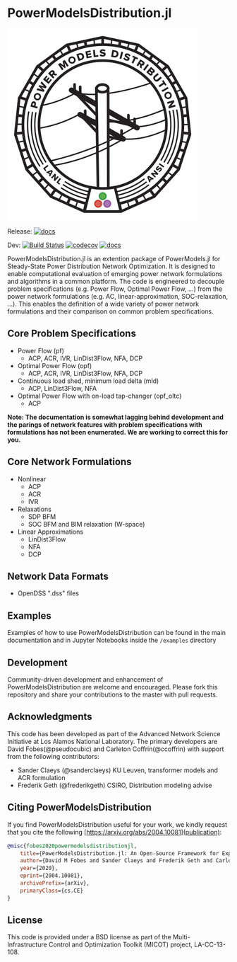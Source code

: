 # PowerModelsDistribution.jl

![PowerModelsDistribution logo](docs/src/assets/logo.svg)

Release:
[![docs](https://img.shields.io/badge/docs-stable-blue.svg)](https://lanl-ansi.github.io/PowerModelsDistribution.jl/stable/)

Dev:
[![Build Status](https://travis-ci.org/lanl-ansi/PowerModelsDistribution.jl.svg?branch=master)](https://travis-ci.org/lanl-ansi/PowerModelsDistribution.jl)
[![codecov](https://codecov.io/gh/lanl-ansi/PowerModelsDistribution.jl/branch/master/graph/badge.svg)](https://codecov.io/gh/lanl-ansi/PowerModelsDistribution.jl)
[![docs](https://img.shields.io/badge/docs-latest-blue.svg)](https://lanl-ansi.github.io/PowerModelsDistribution.jl/latest/)

PowerModelsDistribution.jl is an extention package of PowerModels.jl for Steady-State Power Distribution Network Optimization.  It is designed to enable computational evaluation of emerging power network formulations and algorithms in a common platform.  The code is engineered to decouple problem specifications (e.g. Power Flow, Optimal Power Flow, ...) from the power network formulations (e.g. AC, linear-approximation, SOC-relaxation, ...).
This enables the definition of a wide variety of power network formulations and their comparison on common problem specifications.

## Core Problem Specifications

- Power Flow (pf)
  - ACP, ACR, IVR, LinDist3Flow, NFA, DCP
- Optimal Power Flow (opf)
  - ACP, ACR, IVR, LinDist3Flow, NFA, DCP
- Continuous load shed, minimum load delta (mld)
  - ACP, LinDist3Flow, NFA
- Optimal Power Flow with on-load tap-changer (opf_oltc)
  - ACP

**Note: The documentation is somewhat lagging behind development and the parings of network features with problem specifications with formulations has not been enumerated. We are working to correct this for you.**

## Core Network Formulations

- Nonlinear
  - ACP
  - ACR
  - IVR
- Relaxations
  - SDP BFM
  - SOC BFM and BIM relaxation (W-space)
- Linear Approximations
  - LinDist3Flow
  - NFA
  - DCP

## Network Data Formats

- OpenDSS ".dss" files

## Examples

Examples of how to use PowerModelsDistribution can be found in the main documentation and in Jupyter Notebooks inside the `/examples` directory

## Development

Community-driven development and enhancement of PowerModelsDistribution are welcome and encouraged. Please fork this repository and share your contributions to the master with pull requests.

## Acknowledgments

This code has been developed as part of the Advanced Network Science Initiative at Los Alamos National Laboratory.  The primary developers are David Fobes(@pseudocubic) and Carleton Coffrin(@ccoffrin) with support from the following contributors:

- Sander Claeys (@sanderclaeys) KU Leuven, transformer models and ACR formulation
- Frederik Geth (@frederikgeth) CSIRO, Distribution modeling advise

## Citing PowerModelsDistribution

If you find PowerModelsDistribution useful for your work, we kindly request that you cite the following [https://arxiv.org/abs/2004.10081](publication):

```bibtex
@misc{fobes2020powermodelsdistributionjl,
    title={PowerModelsDistribution.jl: An Open-Source Framework for Exploring Distribution Power Flow Formulations},
    author={David M Fobes and Sander Claeys and Frederik Geth and Carleton Coffrin},
    year={2020},
    eprint={2004.10081},
    archivePrefix={arXiv},
    primaryClass={cs.CE}
}
```

## License

This code is provided under a BSD license as part of the Multi-Infrastructure Control and Optimization Toolkit (MICOT) project, LA-CC-13-108.
